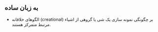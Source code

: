 ## به زبان ساده

- الگوهای خلاقانه (creational) بر چگونگی نمونه سازی یک شی یا گروهی از اشیاء مرتبط متمرکز هستند.

  
